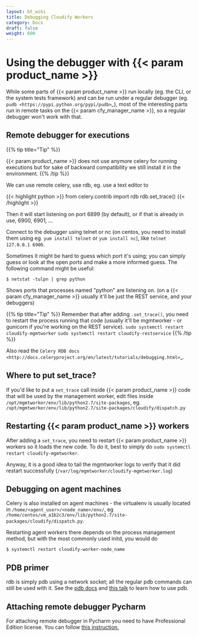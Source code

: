 ```yaml
---
layout: bt_wiki
title: Debugging Cloudify Workers
category: Docs
draft: false
weight: 600
---
```



Using the debugger with {{< param product_name >}}
==============================

While some parts of {{< param product_name >}} run locally (eg. the CLI, or the system tests
framework) and can be run under a regular debugger (eg.
`pudb <https://pypi.python.org/pypi/pudb>`_), most of the interesting parts
run in remote tasks on the {{< param cfy_manager_name >}}, so a regular debugger won't work with that.


Remote debugger for executions
-------------------------

{{% tip title="Tip" %}}

  {{< param product_name >}} does not use anymore celery for running executions
  but for sake of backward compatibility we still install it in the environment.
{{% /tip %}}

We can use remote celery, use rdb, eg. use a text editor to

{{< highlight python >}}
    from celery.contrib import rdb
    rdb.set_trace()
{{< /highlight >}}

Then it will start listening on port 6899 (by default), or if that is already
in use, 6900, 6901, ...

Connect to the debugger using telnet or nc (on centos, you need to install
them using eg. `yum install telnet` or `yum install nc`), like
`telnet 127.0.0.1 6900`.

Sometimes it might be hard to guess which port it's using; you can simply guess
or look at the open ports and make a more informed guess.
The following command might be useful:

    $ netstat -tulpn | grep python

Shows ports that processes named "python" are listening on. (on a {{< param cfy_manager_name >}} usually it'll be just the REST service, and your debuggers)


{{% tip title="Tip" %}}
    Remember that after adding `.set_trace()`, you need to restart the process
    running that code (usually it'll be mgmtworker - or gunicorn if you're
    working on the REST service).
    `sudo systemctl restart cloudify-mgmtworker`
    `sudo systemctl restart cloudify-restservice`
{{% /tip %}}




Also read the `Celery RDB docs <http://docs.celeryproject.org/en/latest/tutorials/debugging.html>`_.


Where to put set_trace?
-----------------------

If you'd like to put a `set_trace` call inside {{< param product_name >}} code that will be
used by the management worker, edit files inside `/opt/mgmtworker/env/lib/python2.7/site-packages`,
eg. `/opt/mgmtworker/env/lib/python2.7/site-packages/cloudify/dispatch.py`

Restarting {{< param product_name >}} workers
-----------------

After adding a `set_trace`, you need to restart {{< param product_name >}} workers so it loads the new code.
To do it, best to simply do `sudo systemctl restart cloudify-mgmtworker`.

Anyway, it is a good idea to tail the mgmtworker logs to verify that it did
restart successfully (`/var/log/mgmtworker/cloudify-mgmtworker.log`)

Debugging on agent machines
------------------------

Celery is also installed on agent machines - the virtualenv is usually located
in `/home/<agent_user>/<node_name>/env/`, eg `/home/centos/vm_a1b2c3/env/lib/python2.7/site-packages/cloudify/dispatch.py`.

Restarting agent workers there depends on the process management method, but with the
most commonly used initd, you would do

    $ systemctl restart cloudify-worker-node_name



PDB primer
----------

rdb is simply pdb using a network socket; all the regular pdb commands can
still be used with it. See the [pdb docs](https://docs.python.org/2/library/pdb.html#debugger-commands)
and [this talk](https://www.youtube.com/watch?v=P0pIW5tJrRM) to learn how to use pdb.


Attaching remote debugger Pycharm
---------------------------

For attaching remote debugger in Pycharm you need to have Professional Edition license. You can follow [this instruction.](https://www.jetbrains.com/help/pycharm/remote-debugging-with-product.html#remote-debug-config)
